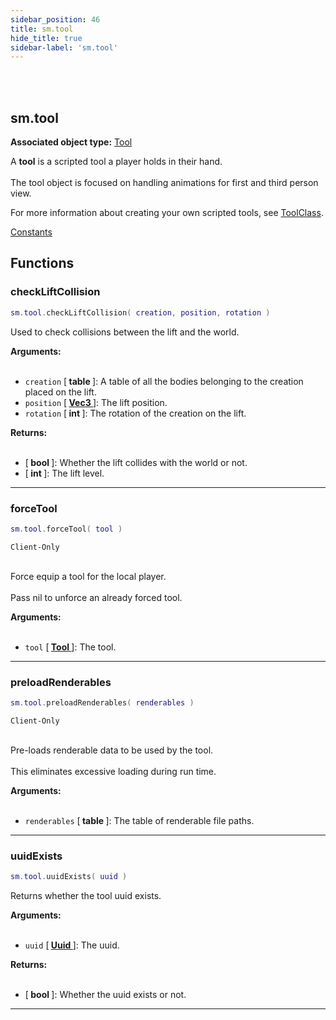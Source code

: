 ```yaml
---
sidebar_position: 46
title: sm.tool
hide_title: true
sidebar-label: 'sm.tool'
---
```


<br></br>

## sm.tool

**Associated object type:** [Tool](/docs/Game-Script-Environment/Userdata/Tool)

A <strong>tool</strong> is a scripted tool a player holds in their hand. <br></br>
The tool object is focused on handling animations for first and third person view.

For more information about creating your own scripted tools, see [ToolClass](/docs/Game-Script-Environment/Classes/ToolClass).

[Constants](/docs/Game-Script-Environment/Constants#smtoolinteractstate)

## Functions

### checkLiftCollision

```lua
sm.tool.checkLiftCollision( creation, position, rotation )
```

Used to check collisions between the lift and the world.

<strong>Arguments:</strong> <br></br>

- <code>creation</code> [<strong> table </strong>]: A table of all the bodies belonging to the creation placed on the lift.
- <code>position</code> [<strong> <a href="/docs/Game-Script-Environment/Userdata/Vec3"> Vec3 </a> </strong>]: The lift position.
- <code>rotation</code> [<strong> int </strong>]: The rotation of the creation on the lift.

<strong>Returns:</strong> <br></br>

- [<strong> bool </strong>]: Whether the lift collides with the world or not.
- [<strong> int </strong>]: The lift level.

---

### forceTool

```lua
sm.tool.forceTool( tool )
```
<code>Client-Only</code> <br></br>

Force equip a tool for the local player. <br></br>
Pass nil to unforce an already forced tool.

<strong>Arguments:</strong> <br></br>

- <code>tool</code> [<strong> <a href="/docs/Game-Script-Environment/Userdata/Tool"> Tool </a> </strong>]: The tool.

---

### preloadRenderables

```lua
sm.tool.preloadRenderables( renderables )
```
<code>Client-Only</code> <br></br>

Pre-loads renderable data to be used by the tool. <br></br>
This eliminates excessive loading during run time.

<strong>Arguments:</strong> <br></br>

- <code>renderables</code> [<strong> table </strong>]: The table of renderable file paths.

---

### uuidExists

```lua
sm.tool.uuidExists( uuid )
```

Returns whether the tool uuid exists.

<strong>Arguments:</strong> <br></br>

- <code>uuid</code> [<strong> <a href="/docs/Game-Script-Environment/Userdata/Uuid"> Uuid </a> </strong>]: The uuid.

<strong>Returns:</strong> <br></br>

- [<strong> bool </strong>]: Whether the uuid exists or not.

---



